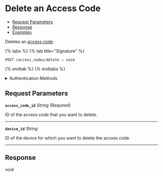 # Delete an Access Code

- [Request Parameters](./#request-parameters)
- [Response](./#response)
- [Examples](./#examples)

Deletes an [access code](https://docs.seam.co/latest/capability-guides/smart-locks/access-codes).

{% tabs %}
{% tab title="Signature" %}
```
POST /access_codes/delete ⇒ void
```
{% endtab %}
{% endtabs %}

<details>

<summary>Authentication Methods</summary>

- API key
- Client session token
- Personal access token
  <br>Must also include the `seam-workspace` header in the request.

To learn more, see [Authentication](https://docs.seam.co/latest/api/authentication).
</details>

## Request Parameters

**`access_code_id`** *String* (Required)

ID of the access code that you want to delete.

---

**`device_id`** *String*

ID of the device for which you want to delete the access code.

---


## Response

void
